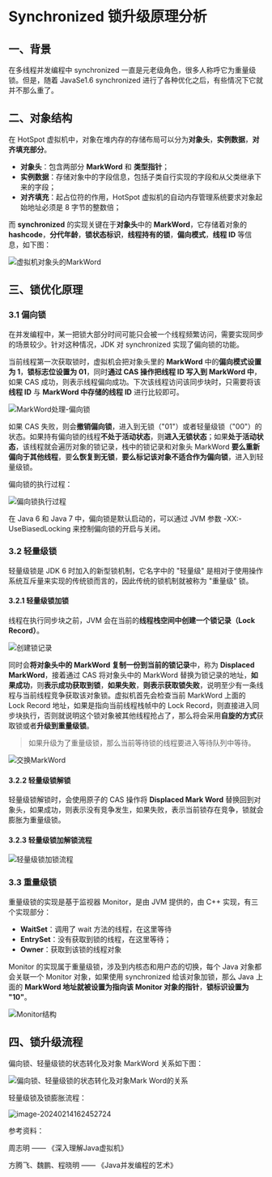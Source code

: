 # Synchronized 锁升级原理分析



## 一、背景

在多线程并发编程中 synchronized 一直是元老级角色，很多人称呼它为重量级锁。但是，随着 JavaSe1.6 synchronized 进行了各种优化之后，有些情况下它就并不那么重了。



## 二、对象结构

在 HotSpot 虚拟机中，对象在堆内存的存储布局可以分为**对象头**，**实例数据**，**对齐填充部分**。

- **对象头**：包含两部分 **MarkWord** 和 **类型指针**；
- **实例数据**：存储对象中的字段信息，包括子类自行实现的字段和从父类继承下来的字段；
- **对齐填充**：起占位符的作用，HotSpot 虚拟机的自动内存管理系统要求对象起始地址必须是 8 字节的整数倍；

而 **synchronized** 的实现关键在于**对象头**中的 **MarkWord**，它存储着对象的 **hashcode**，**分代年龄**，**锁状态标识**，**线程持有的锁**，**偏向模式**，**线程 ID** 等信息，如下图：

![虚拟机对象头的MarkWord](https://ezreal-tuchuang-1312880100.cos.ap-guangzhou.myqcloud.com/article/image-20240213002423076.png)



## 三、锁优化原理



### 3.1 偏向锁

在并发编程中，某一把锁大部分时间可能只会被一个线程频繁访问，需要实现同步的场景较少。针对这种情况，JDK 对 synchronized 实现了偏向锁的功能。



当前线程第一次获取锁时，虚拟机会把对象头里的 **MarkWord** 中的**偏向模式设置为 1**，**锁标志位设置为 01**，同时**通过 CAS 操作把线程 ID 写入到 MarkWord 中**，如果 CAS 成功，则表示线程偏向成功。下次该线程访问该同步块时，只需要将该**线程 ID** 与 **MarkWord 中存储的线程 ID** 进行比较即可。

![MarkWord处理-偏向锁](https://ezreal-tuchuang-1312880100.cos.ap-guangzhou.myqcloud.com/article/image-20240214152008955.png)

如果 CAS 失败，则会**撤销偏向锁**，进入到无锁（"01"）或者轻量级锁（"00"）的状态。如果持有偏向锁的线程**不处于活动状态**，则**进入无锁状态**；如果**处于活动状态**，该线程就会遍历对象的锁记录，栈中的锁记录和对象头 MarkWord **要么重新偏向于其他线程**，要**么恢复到无锁**，**要么标记该对象不适合作为偏向锁**，进入到轻量级锁。



偏向锁的执行过程：

![偏向锁执行过程](https://ezreal-tuchuang-1312880100.cos.ap-guangzhou.myqcloud.com/article/image-20240214154800952.png)

在 Java 6 和 Java 7 中，偏向锁是默认启动的，可以通过 JVM 参数 -XX:-UseBiasedLocking 来控制偏向锁的开启与关闭。



### 3.2 轻量级锁

轻量级锁是 JDK 6 时加入的新型锁机制，它名字中的 "轻量级" 是相对于使用操作系统互斥量来实现的传统锁而言的，因此传统的锁机制就被称为 "重量级" 锁。



#### 3.2.1 轻量级锁加锁

线程在执行同步块之前，JVM 会在当前的**线程栈空间中创建一个锁记录（Lock Record）**。

![创建锁记录](https://ezreal-tuchuang-1312880100.cos.ap-guangzhou.myqcloud.com/article/image-20240214160604166.png)

同时会**将对象头中的 MarkWord 复制一份到当前的锁记录**中，称为 **Displaced MarkWord**，接着通过 CAS 将对象头中的 MarkWord 替换为锁记录的地址，**如果成功**，则**表示成功获取到锁**，**如果失败**，**则表示获取锁失败**，说明至少有一条线程与当前线程竞争获取该对象锁。虚拟机首先会检查当前 MarkWord 上面的 Lock Record 地址，如果是指向当前线程栈帧中的 Lock Record，则直接进入同步块执行，否则就说明这个锁对象被其他线程抢占了，那么将会采用**自旋的方式**获取锁或者**升级到重量级锁**。

> 如果升级为了重量级锁，那么当前等待锁的线程要进入等待队列中等待。

![交换MarkWord](https://ezreal-tuchuang-1312880100.cos.ap-guangzhou.myqcloud.com/article/image-20240214160936554.png)



#### 3.2.2 轻量级锁解锁

轻量级锁解锁时，会使用原子的 CAS 操作将 **Displaced Mark Word** 替换回到对象头，如果成功，则表示没有竞争发生，如果失败，表示当前锁存在竞争，锁就会膨胀为重量级锁。



#### 3.2.3 轻量级锁加解锁流程

![轻量级锁加锁流程](https://ezreal-tuchuang-1312880100.cos.ap-guangzhou.myqcloud.com/article/image-20240214164315419.png)



### 3.3 重量级锁

重量级锁的实现是基于监视器 Monitor，是由 JVM 提供的，由 C++ 实现，有三个实现部分：

- **WaitSet**：调用了 wait 方法的线程，在这里等待
- **EntrySet**：没有获取到锁的线程，在这里等待；
- **Owner**：获取到该锁的线程对象

Monitor 的实现属于重量级锁，涉及到内核态和用户态的切换，每个 Java 对象都会关联一个 Monitor 对象，如果使用 synchronized 给该对象加锁，那么 Java 上面的 **MarkWord 地址就被设置为指向该 Monitor 对象的指针**，**锁标识设置为 "10"**。

![Monitor结构](https://ezreal-tuchuang-1312880100.cos.ap-guangzhou.myqcloud.com/article/image-20240214165548363.png)



## 四、锁升级流程

偏向锁、轻量级锁的状态转化及对象 MarkWord 关系如下图：

![偏向锁、轻量级锁的状态转化及对象Mark Word的关系](https://ezreal-tuchuang-1312880100.cos.ap-guangzhou.myqcloud.com/article/image-20240213224256508.png)



轻量级锁及锁膨胀流程：

![image-20240214162452724](https://ezreal-tuchuang-1312880100.cos.ap-guangzhou.myqcloud.com/article/image-20240214162452724.png)





参考资料：

周志明 —— 《深入理解Java虚拟机》

方腾飞、魏鹏、程晓明 —— 《Java并发编程的艺术》
